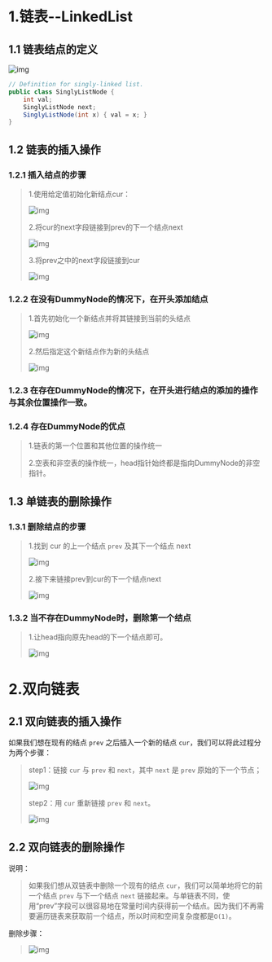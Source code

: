 # 1.链表--LinkedList

## 1.1 链表结点的定义

![img](https://aliyun-lc-upload.oss-cn-hangzhou.aliyuncs.com/aliyun-lc-upload/uploads/2018/08/05/screen-shot-2018-04-12-at-152754.png)

```java
// Definition for singly-linked list.
public class SinglyListNode {
    int val;
    SinglyListNode next;
    SinglyListNode(int x) { val = x; }
}
```

## 1.2 链表的插入操作

### 1.2.1 插入结点的步骤

> 1.使用给定值初始化新结点cur：
>
> ![img](https://aliyun-lc-upload.oss-cn-hangzhou.aliyuncs.com/aliyun-lc-upload/uploads/2018/08/05/screen-shot-2018-04-25-at-163224.png)
>
> 2.将cur的next字段链接到prev的下一个结点next
>
> ![img](https://aliyun-lc-upload.oss-cn-hangzhou.aliyuncs.com/aliyun-lc-upload/uploads/2018/04/26/screen-shot-2018-04-25-at-163234.png)
>
> 3.将prev之中的next字段链接到cur
>
> ![img](https://aliyun-lc-upload.oss-cn-hangzhou.aliyuncs.com/aliyun-lc-upload/uploads/2018/04/26/screen-shot-2018-04-25-at-163243.png)

### 1.2.2 在没有DummyNode的情况下，在开头添加结点

> 1.首先初始化一个新结点并将其链接到当前的头结点
>
> ![img](https://aliyun-lc-upload.oss-cn-hangzhou.aliyuncs.com/aliyun-lc-upload/uploads/2018/04/19/screen-shot-2018-04-19-at-125118.png)
>
> 2.然后指定这个新结点作为新的头结点
>
> ![img](https://aliyun-lc-upload.oss-cn-hangzhou.aliyuncs.com/aliyun-lc-upload/uploads/2018/04/19/screen-shot-2018-04-19-at-125350.png)

### 1.2.3 在存在DummyNode的情况下，在开头进行结点的添加的操作与其余位置操作一致。

### 1.2.4 存在DummyNode的优点

> 1.链表的第一个位置和其他位置的操作统一
>
> 2.空表和非空表的操作统一，head指针始终都是指向DummyNode的非空指针。



## 1.3 单链表的删除操作

### 1.3.1 删除结点的步骤

> 1.找到 cur 的上一个结点 `prev` 及其下一个结点 next
>
> ![img](https://aliyun-lc-upload.oss-cn-hangzhou.aliyuncs.com/aliyun-lc-upload/uploads/2018/04/27/screen-shot-2018-04-26-at-203558.png)
>
> 2.接下来链接prev到cur的下一个结点next
>
> ![img](https://aliyun-lc-upload.oss-cn-hangzhou.aliyuncs.com/aliyun-lc-upload/uploads/2018/04/26/screen-shot-2018-04-26-at-203640.png)

### 1.3.2 当不存在DummyNode时，删除第一个结点

> 1.让head指向原先head的下一个结点即可。
>
> ![img](https://aliyun-lc-upload.oss-cn-hangzhou.aliyuncs.com/aliyun-lc-upload/uploads/2018/04/19/screen-shot-2018-04-19-at-130031.png)



# 2.双向链表

## 2.1 双向链表的插入操作

如果我们想在现有的结点 `prev` 之后插入一个新的结点 `cur`，我们可以将此过程分为两个步骤：

> step1：链接 `cur` 与 `prev` 和 `next`，其中 `next` 是 `prev` 原始的下一个节点；
>
> ![img](https://aliyun-lc-upload.oss-cn-hangzhou.aliyuncs.com/aliyun-lc-upload/uploads/2018/04/28/screen-shot-2018-04-28-at-173045.png)
>
> step2：用 `cur` 重新链接 `prev` 和 `next`。
>
> ![img](https://aliyun-lc-upload.oss-cn-hangzhou.aliyuncs.com/aliyun-lc-upload/uploads/2018/04/29/screen-shot-2018-04-28-at-173055.png)

## 2.2 双向链表的删除操作

说明：

> 如果我们想从双链表中删除一个现有的结点 `cur`，我们可以简单地将它的前一个结点 `prev` 与下一个结点 `next` 链接起来。与单链表不同，使用“prev”字段可以很容易地在常量时间内获得前一个结点。因为我们不再需要遍历链表来获取前一个结点，所以时间和空间复杂度都是`O(1)`。

删除步骤：

> ![img](https://aliyun-lc-upload.oss-cn-hangzhou.aliyuncs.com/aliyun-lc-upload/uploads/2018/04/18/screen-shot-2018-04-18-at-142428.png)

